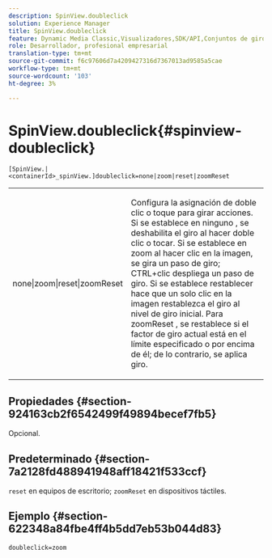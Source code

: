 ```yaml
---
description: SpinView.doubleclick
solution: Experience Manager
title: SpinView.doubleclick
feature: Dynamic Media Classic,Visualizadores,SDK/API,Conjuntos de giros
role: Desarrollador, profesional empresarial
translation-type: tm+mt
source-git-commit: f6c97606d7a4209427316d7367013ad9585a5cae
workflow-type: tm+mt
source-wordcount: '103'
ht-degree: 3%

---
```



# SpinView.doubleclick{#spinview-doubleclick}

`[SpinView.|<containerId>_spinView.]doubleclick=none|zoom|reset|zoomReset`

<table id="table_E314540D347D47699C04EB80D20C0721"> 
 <tbody> 
  <tr> 
   <td colname="col1"> <p> <span class="codeph"> none|zoom|reset|zoomReset  </span> </p> </td> 
   <td colname="col2"> <p> Configura la asignación de doble clic o toque para girar acciones. Si se establece en <span class="codeph"> ninguno </span> , se deshabilita el giro al hacer doble clic o tocar. Si se establece en <span class="codeph"> zoom </span> al hacer clic en la imagen, se gira un paso de giro; CTRL+clic despliega un paso de giro. Si se establece <span class="codeph"> restablecer </span> hace que un solo clic en la imagen restablezca el giro al nivel de giro inicial. Para <span class="codeph"> zoomReset </span>, se restablece si el factor de giro actual está en el límite especificado o por encima de él; de lo contrario, se aplica giro. </p> </td> 
  </tr> 
 </tbody> 
</table>

## Propiedades {#section-924163cb2f6542499f49894becef7fb5}

Opcional.

## Predeterminado {#section-7a2128fd488941948aff18421f533ccf}

`reset` en equipos de escritorio;  `zoomReset` en dispositivos táctiles.

## Ejemplo {#section-622348a84fbe4ff4b5dd7eb53b044d83}

`doubleclick=zoom`
